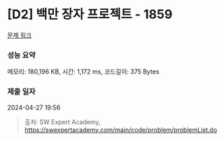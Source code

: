 # [D2] 백만 장자 프로젝트 - 1859 

[문제 링크](https://swexpertacademy.com/main/code/problem/problemDetail.do?contestProbId=AV5LrsUaDxcDFAXc) 

### 성능 요약

메모리: 180,196 KB, 시간: 1,172 ms, 코드길이: 375 Bytes

### 제출 일자

2024-04-27 19:56



> 출처: SW Expert Academy, https://swexpertacademy.com/main/code/problem/problemList.do